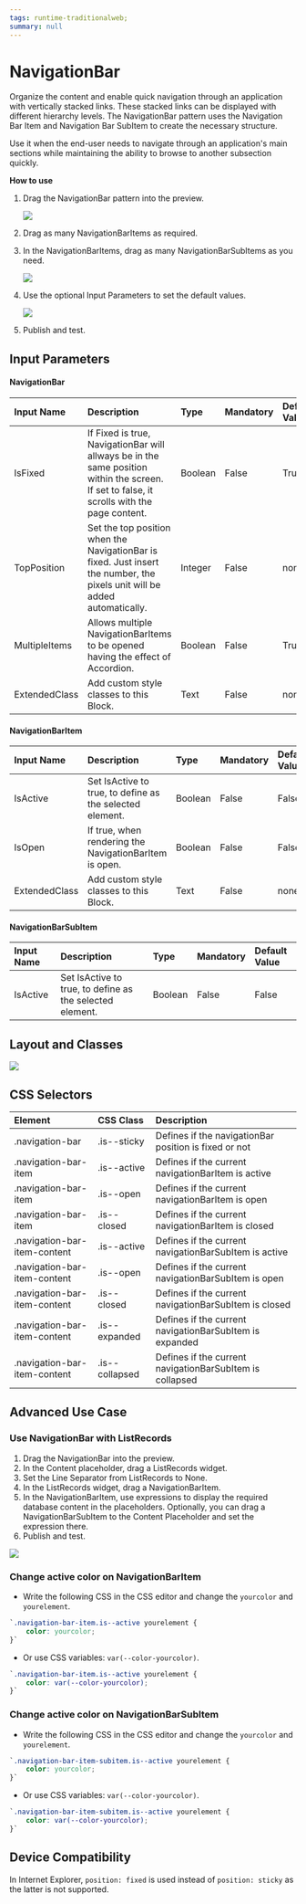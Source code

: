 ```yaml
---
tags: runtime-traditionalweb;
summary: null
---
```


# NavigationBar

Organize the content and enable quick navigation through an application with vertically stacked links. These stacked links can be displayed with different hierarchy levels. The NavigationBar pattern uses the Navigation Bar Item and Navigation Bar SubItem to create the necessary structure.

Use it when the end-user needs to navigate through an application's main sections while maintaining the ability to browse to another subsection quickly.

**How to use**

1. Drag the NavigationBar pattern into the preview.

   ![](https://github.com/danielmarquespt/docs-product/tree/e7ea3f444d5129dab245c69ab72ae091554bc4fb/src/develop/ui/patterns/web/navigation/images/navigationbar-image-1.png?width=500)

2. Drag as many NavigationBarItems as required.
3. In the NavigationBarItems, drag as many NavigationBarSubItems as you need.

   ![](../../../../../../.gitbook/assets/navigationbar-image-2.png)

4. Use the optional Input Parameters to set the default values.

   ![](../../../../../../.gitbook/assets/navigationbar-image-3.png)

5. Publish and test.

## Input Parameters

#### NavigationBar

| **Input Name** | **Description** | **Type** | **Mandatory** | **Default Value** |
| :--- | :--- | :--- | :--- | :--- |
| IsFixed | If Fixed is true, NavigationBar will allways be in the same position within the screen. If set to false, it scrolls with the page content. | Boolean | False | True |
| TopPosition | Set the top position when the NavigationBar is fixed. Just insert the number, the pixels unit will be added automatically. | Integer | False | none |
| MultipleItems | Allows multiple NavigationBarItems to be opened having the effect of Accordion. | Boolean | False | True |
| ExtendedClass | Add custom style classes to this Block. | Text | False | none |

#### NavigationBarItem

| **Input Name** | **Description** | **Type** | **Mandatory** | **Default Value** |
| :--- | :--- | :--- | :--- | :--- |
| IsActive | Set IsActive to true, to define as the selected element. | Boolean | False | False |
| IsOpen | If true, when rendering the NavigationBarItem is open. | Boolean | False | False |
| ExtendedClass | Add custom style classes to this Block. | Text | False | none |

#### NavigationBarSubItem

| **Input Name** | **Description** | **Type** | **Mandatory** | **Default Value** |
| :--- | :--- | :--- | :--- | :--- |
| IsActive | Set IsActive to true, to define as the selected element. | Boolean | False | False |

## Layout and Classes

![](../../../../../../.gitbook/assets/navigationbar-image-4.png)

## CSS Selectors

| **Element** | **CSS Class** | **Description** |
| :--- | :--- | :--- |
| .navigation-bar | .is--sticky | Defines if the navigationBar position is fixed or not |
| .navigation-bar-item | .is--active | Defines if the current navigationBarItem is active |
| .navigation-bar-item | .is--open | Defines if the current navigationBarItem is open |
| .navigation-bar-item | .is--closed | Defines if the current navigationBarItem is closed |
| .navigation-bar-item-content | .is--active | Defines if the current navigationBarSubItem is active |
| .navigation-bar-item-content | .is--open | Defines if the current navigationBarSubItem is open |
| .navigation-bar-item-content | .is--closed | Defines if the current navigationBarSubItem is closed |
| .navigation-bar-item-content | .is--expanded | Defines if the current navigationBarSubItem is expanded |
| .navigation-bar-item-content | .is--collapsed | Defines if the current navigationBarSubItem is collapsed |

## Advanced Use Case

### Use NavigationBar with ListRecords

1. Drag the NavigationBar into the preview.
2. In the Content placeholder, drag a ListRecords widget.
3. Set the Line Separator from ListRecords to None.
4. In the ListRecords widget, drag a NavigationBarItem.
5. In the NavigationBarItem, use expressions to display the required database content in the placeholders. Optionally, you can drag a NavigationBarSubItem to the Content Placeholder and set the expression there.
6. Publish and test.

![](../../../../../../.gitbook/assets/navigationbar-image-5.png)

### Change active color on NavigationBarItem

* Write the following CSS in the CSS editor and change the `yourcolor` and `yourelement`.

```css
`.navigation-bar-item.is--active yourelement {
    color: yourcolor;
}`
```

* Or use CSS variables: `var(--color-yourcolor)`.

```css
`.navigation-bar-item.is--active yourelement {
    color: var(--color-yourcolor);
}`
```

### Change active color on NavigationBarSubItem

* Write the following CSS in the CSS editor and change the `yourcolor` and `yourelement`.

```css
`.navigation-bar-item-subitem.is--active yourelement {
    color: yourcolor;
}`
```

* Or use CSS variables: `var(--color-yourcolor)`.

```css
`.navigation-bar-item-subitem.is--active yourelement {
    color: var(--color-yourcolor);
}`
```

## Device Compatibility

In Internet Explorer, `position: fixed` is used instead of `position: sticky` as the latter is not supported.

